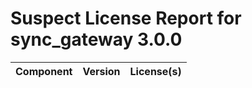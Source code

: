 
Suspect License Report for sync_gateway 3.0.0
=============================================

|Component|Version|License(s)|
| :--- | :--- | :--- |
